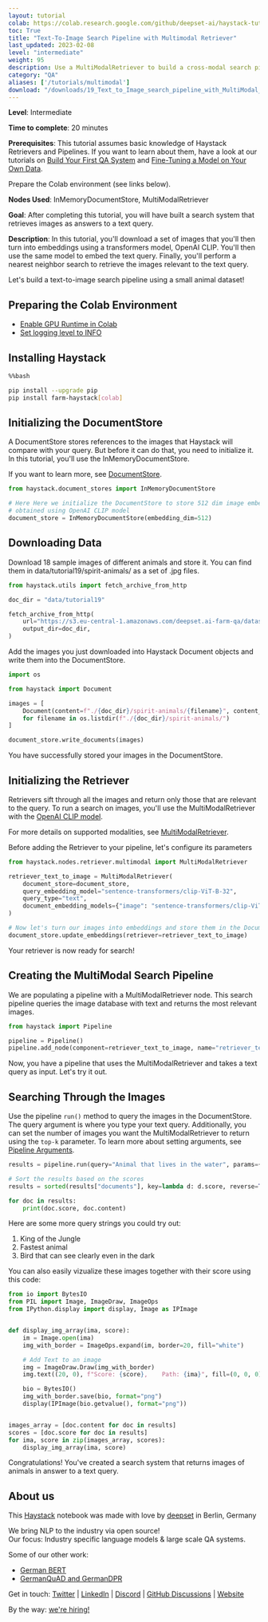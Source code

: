 ```yaml
---
layout: tutorial
colab: https://colab.research.google.com/github/deepset-ai/haystack-tutorials/blob/main/tutorials/19_Text_to_Image_search_pipeline_with_MultiModal_Retriever.ipynb
toc: True
title: "Text-To-Image Search Pipeline with Multimodal Retriever"
last_updated: 2023-02-08
level: "intermediate"
weight: 95
description: Use a MultiModalRetriever to build a cross-modal search pipeline.
category: "QA"
aliases: ['/tutorials/multimodal']
download: "/downloads/19_Text_to_Image_search_pipeline_with_MultiModal_Retriever.ipynb"
---
```

    


**Level**: Intermediate

**Time to complete**: 20 minutes

**Prerequisites**: This tutorial assumes basic knowledge of Haystack Retrievers and Pipelines. If you want to learn about them, have a look at our tutorials on [Build Your First QA System](https://github.com/deepset-ai/haystack-tutorials/blob/main/tutorials/01_Basic_QA_Pipeline.ipynb) and [Fine-Tuning a Model on Your Own Data](https://github.com/deepset-ai/haystack-tutorials/blob/main/tutorials/02_Finetune_a_model_on_your_data.ipynb).

Prepare the Colab environment (see links below).

**Nodes Used**: InMemoryDocumentStore, MultiModalRetriever

**Goal**: After completing this tutorial, you will have built a search system that retrieves images as answers to a text query.

**Description**: In this tutorial, you'll download a set of images that you'll then turn into embeddings using a transformers model, OpenAI CLIP. You'll then use the same model to embed the text query. Finally, you'll perform a nearest neighbor search to retrieve the images relevant to the text query.

Let's build a text-to-image search pipeline using a small animal dataset!

## Preparing the Colab Environment

- [Enable GPU Runtime in Colab](https://docs.haystack.deepset.ai/docs/enabling-gpu-acceleration#enabling-the-gpu-in-colab)
- [Set logging level to INFO](https://docs.haystack.deepset.ai/docs/log-level)

## Installing Haystack


```bash
%%bash

pip install --upgrade pip
pip install farm-haystack[colab]
```

## Initializing the DocumentStore

A DocumentStore stores references to the images that Haystack will compare with your query. But before it can do that, you need to initialize it. In this tutorial, you'll use the InMemoryDocumentStore.

If you want to learn more, see [DocumentStore](https://docs.haystack.deepset.ai/docs/document_store).


```python
from haystack.document_stores import InMemoryDocumentStore

# Here Here we initialize the DocumentStore to store 512 dim image embeddings
# obtained using OpenAI CLIP model
document_store = InMemoryDocumentStore(embedding_dim=512)
```

## Downloading Data

Download 18 sample images of different animals and store it. You can find them in data/tutorial19/spirit-animals/ as a set of .jpg files.


```python
from haystack.utils import fetch_archive_from_http

doc_dir = "data/tutorial19"

fetch_archive_from_http(
    url="https://s3.eu-central-1.amazonaws.com/deepset.ai-farm-qa/datasets/documents/spirit-animals.zip",
    output_dir=doc_dir,
)
```

Add the images you just downloaded into Haystack Document objects and write them into the DocumentStore.


```python
import os

from haystack import Document

images = [
    Document(content=f"./{doc_dir}/spirit-animals/{filename}", content_type="image")
    for filename in os.listdir(f"./{doc_dir}/spirit-animals/")
]

document_store.write_documents(images)
```

You have successfully stored your images in the DocumentStore.



## Initializing the Retriever

Retrievers sift through all the images and return only those that are relevant to the query. To run a search on images, you'll use the MultiModalRetriever with the [OpenAI CLIP model](https://github.com/openai/CLIP/blob/main/model-card.md). 

For more details on supported modalities, see [MultiModalRetriever](https://docs.haystack.deepset.ai/docs/retriever#multimodal-retrieval).

Before adding the Retriever to your pipeline, let's configure its parameters


```python
from haystack.nodes.retriever.multimodal import MultiModalRetriever

retriever_text_to_image = MultiModalRetriever(
    document_store=document_store,
    query_embedding_model="sentence-transformers/clip-ViT-B-32",
    query_type="text",
    document_embedding_models={"image": "sentence-transformers/clip-ViT-B-32"},
)

# Now let's turn our images into embeddings and store them in the DocumentStore.
document_store.update_embeddings(retriever=retriever_text_to_image)
```

 Your retriever is now ready for search!

## Creating the MultiModal Search Pipeline

We are populating a pipeline with a MultiModalRetriever node. This search pipeline queries the image database with text and returns the most relevant images.


```python
from haystack import Pipeline

pipeline = Pipeline()
pipeline.add_node(component=retriever_text_to_image, name="retriever_text_to_image", inputs=["Query"])
```

Now, you have a pipeline that uses the MultiModalRetriever and takes a text query as input. Let's try it out.

## Searching Through the Images

Use the pipeline `run()` method to query the images in the DocumentStore. The query argument is where you type your text query. Additionally, you can set the number of images you want the MultiModalRetriever to return using the `top-k` parameter. To learn more about setting arguments, see [Pipeline Arguments](https://docs.haystack.deepset.ai/docs/pipelines#arguments).


```python
results = pipeline.run(query="Animal that lives in the water", params={"retriever_text_to_image": {"top_k": 3}})

# Sort the results based on the scores
results = sorted(results["documents"], key=lambda d: d.score, reverse=True)

for doc in results:
    print(doc.score, doc.content)
```

Here are some more query strings you could try out:

1.   King of the Jungle
2.   Fastest animal
3.   Bird that can see clearly even in the dark



You can also easily vizualize these images together with their score using this code:





```python
from io import BytesIO
from PIL import Image, ImageDraw, ImageOps
from IPython.display import display, Image as IPImage


def display_img_array(ima, score):
    im = Image.open(ima)
    img_with_border = ImageOps.expand(im, border=20, fill="white")

    # Add Text to an image
    img = ImageDraw.Draw(img_with_border)
    img.text((20, 0), f"Score: {score},    Path: {ima}", fill=(0, 0, 0))

    bio = BytesIO()
    img_with_border.save(bio, format="png")
    display(IPImage(bio.getvalue(), format="png"))


images_array = [doc.content for doc in results]
scores = [doc.score for doc in results]
for ima, score in zip(images_array, scores):
    display_img_array(ima, score)
```

Congratulations! You've created a search system that returns images of animals in answer to a text query.

## About us

This [Haystack](https://github.com/deepset-ai/haystack/) notebook was made with love by [deepset](https://deepset.ai/) in Berlin, Germany

We bring NLP to the industry via open source!  
Our focus: Industry specific language models & large scale QA systems.  
  
Some of our other work: 
- [German BERT](https://deepset.ai/german-bert)
- [GermanQuAD and GermanDPR](https://deepset.ai/germanquad)

Get in touch:
[Twitter](https://twitter.com/deepset_ai) | [LinkedIn](https://www.linkedin.com/company/deepset-ai/) | [Discord](https://haystack.deepset.ai/community/join) | [GitHub Discussions](https://github.com/deepset-ai/haystack/discussions) | [Website](https://deepset.ai)

By the way: [we're hiring!](https://www.deepset.ai/jobs)

